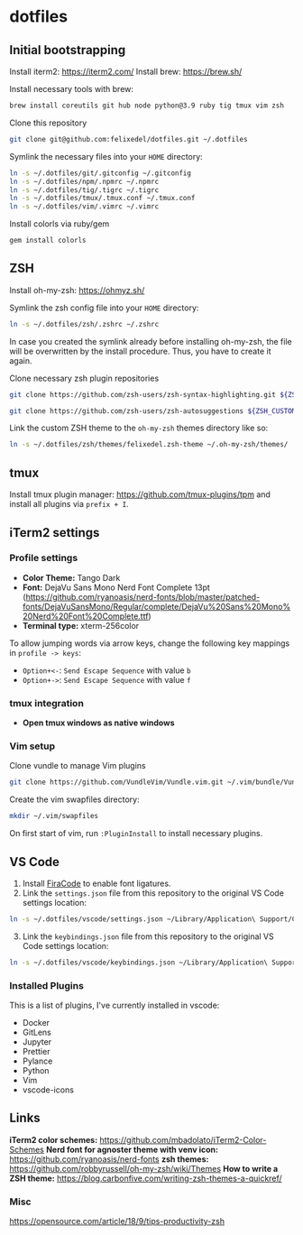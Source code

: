 # dotfiles

## Initial bootstrapping

Install iterm2: https://iterm2.com/
Install brew: https://brew.sh/

Install necessary tools with brew:
```bash
brew install coreutils git hub node python@3.9 ruby tig tmux vim zsh
```

Clone this repository

```bash
git clone git@github.com:felixedel/dotfiles.git ~/.dotfiles
```

Symlink the necessary files into your `HOME` directory:
```bash
ln -s ~/.dotfiles/git/.gitconfig ~/.gitconfig
ln -s ~/.dotfiles/npm/.npmrc ~/.npmrc
ln -s ~/.dotfiles/tig/.tigrc ~/.tigrc
ln -s ~/.dotfiles/tmux/.tmux.conf ~/.tmux.conf
ln -s ~/.dotfiles/vim/.vimrc ~/.vimrc
```

Install colorls via ruby/gem
```bash
gem install colorls
```
## ZSH

Install oh-my-zsh: https://ohmyz.sh/

Symlink the zsh config file into your `HOME` directory:
```bash
ln -s ~/.dotfiles/zsh/.zshrc ~/.zshrc
```

In case you created the symlink already before installing oh-my-zsh, the file
will be overwritten by the install procedure. Thus, you have to create it
again.

Clone necessary zsh plugin repositories

```bash
git clone https://github.com/zsh-users/zsh-syntax-highlighting.git ${ZSH_CUSTOM:-~/.oh-my-zsh/custom}/plugins/zsh-syntax-highlighting
```

```bash
git clone https://github.com/zsh-users/zsh-autosuggestions ${ZSH_CUSTOM:-~/.oh-my-zsh/custom}/plugins/zsh-autosuggestions
```

Link the custom ZSH theme to the `oh-my-zsh` themes directory like so:

```bash
ln -s ~/.dotfiles/zsh/themes/felixedel.zsh-theme ~/.oh-my-zsh/themes/
```

## tmux

Install tmux plugin manager: https://github.com/tmux-plugins/tpm and install all
plugins via `prefix + I`.

## iTerm2 settings

### Profile settings
- **Color Theme:** Tango Dark
- **Font:** DejaVu Sans Mono Nerd Font Complete 13pt (https://github.com/ryanoasis/nerd-fonts/blob/master/patched-fonts/DejaVuSansMono/Regular/complete/DejaVu%20Sans%20Mono%20Nerd%20Font%20Complete.ttf)
- **Terminal type:** xterm-256color

To allow jumping words via arrow keys, change the following key mappings in `profile -> keys`:
- `Option+<-`: `Send Escape Sequence` with value `b`
- `Option+->`: `Send Escape Sequence` with value `f`

### tmux integration
- **Open tmux windows as native windows**

### Vim setup

Clone vundle to manage Vim plugins
```bash
git clone https://github.com/VundleVim/Vundle.vim.git ~/.vim/bundle/Vundle.vim
```

Create the vim swapfiles directory:
```bash
mkdir ~/.vim/swapfiles
```

On first start of vim, run `:PluginInstall` to install necessary plugins.

## VS Code
1. Install [FiraCode](https://github.com/tonsky/FiraCode) to enable font ligatures.
2. Link the `settings.json` file from this repository to the original VS Code settings location:
```bash
ln -s ~/.dotfiles/vscode/settings.json ~/Library/Application\ Support/Code/User/settings.json
```
3. Link the `keybindings.json` file from this repository to the original VS Code settings location:
```bash
ln -s ~/.dotfiles/vscode/keybindings.json ~/Library/Application\ Support/Code/User/keybindings.json
```

### Installed Plugins

This is a list of plugins, I've currently installed in vscode:

- Docker
- GitLens
- Jupyter
- Prettier
- Pylance
- Python
- Vim
- vscode-icons

## Links
**iTerm2 color schemes:** https://github.com/mbadolato/iTerm2-Color-Schemes
**Nerd font for agnoster theme with venv icon:** https://github.com/ryanoasis/nerd-fonts
**zsh themes:** https://github.com/robbyrussell/oh-my-zsh/wiki/Themes
**How to write a ZSH theme:** https://blog.carbonfive.com/writing-zsh-themes-a-quickref/

### Misc
https://opensource.com/article/18/9/tips-productivity-zsh
